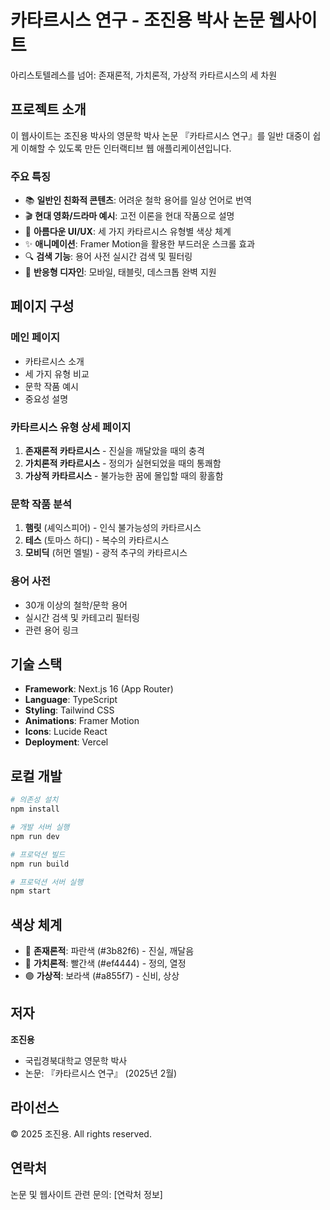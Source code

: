 # 카타르시스 연구 - 조진용 박사 논문 웹사이트

아리스토텔레스를 넘어: 존재론적, 가치론적, 가상적 카타르시스의 세 차원

## 프로젝트 소개

이 웹사이트는 조진용 박사의 영문학 박사 논문 『카타르시스 연구』를 일반 대중이 쉽게 이해할 수 있도록 만든 인터랙티브 웹 애플리케이션입니다.

### 주요 특징

- 📚 **일반인 친화적 콘텐츠**: 어려운 철학 용어를 일상 언어로 번역
- 🎬 **현대 영화/드라마 예시**: 고전 이론을 현대 작품으로 설명
- 🎨 **아름다운 UI/UX**: 세 가지 카타르시스 유형별 색상 체계
- ✨ **애니메이션**: Framer Motion을 활용한 부드러운 스크롤 효과
- 🔍 **검색 기능**: 용어 사전 실시간 검색 및 필터링
- 📱 **반응형 디자인**: 모바일, 태블릿, 데스크톱 완벽 지원

## 페이지 구성

### 메인 페이지
- 카타르시스 소개
- 세 가지 유형 비교
- 문학 작품 예시
- 중요성 설명

### 카타르시스 유형 상세 페이지
1. **존재론적 카타르시스** - 진실을 깨달았을 때의 충격
2. **가치론적 카타르시스** - 정의가 실현되었을 때의 통쾌함
3. **가상적 카타르시스** - 불가능한 꿈에 몰입할 때의 황홀함

### 문학 작품 분석
1. **햄릿** (셰익스피어) - 인식 불가능성의 카타르시스
2. **테스** (토마스 하디) - 복수의 카타르시스
3. **모비딕** (허먼 멜빌) - 광적 추구의 카타르시스

### 용어 사전
- 30개 이상의 철학/문학 용어
- 실시간 검색 및 카테고리 필터링
- 관련 용어 링크

## 기술 스택

- **Framework**: Next.js 16 (App Router)
- **Language**: TypeScript
- **Styling**: Tailwind CSS
- **Animations**: Framer Motion
- **Icons**: Lucide React
- **Deployment**: Vercel

## 로컬 개발

```bash
# 의존성 설치
npm install

# 개발 서버 실행
npm run dev

# 프로덕션 빌드
npm run build

# 프로덕션 서버 실행
npm start
```

## 색상 체계

- 🔵 **존재론적**: 파란색 (#3b82f6) - 진실, 깨달음
- 🔴 **가치론적**: 빨간색 (#ef4444) - 정의, 열정
- 🟣 **가상적**: 보라색 (#a855f7) - 신비, 상상

## 저자

**조진용**
- 국립경북대학교 영문학 박사
- 논문: 『카타르시스 연구』 (2025년 2월)

## 라이선스

© 2025 조진용. All rights reserved.

## 연락처

논문 및 웹사이트 관련 문의: [연락처 정보]

